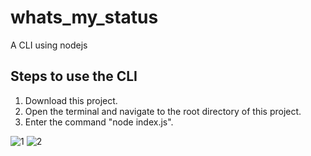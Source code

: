 # whats_my_status
A CLI using nodejs

## Steps to use the CLI
1. Download this project.
2. Open the terminal and navigate to the root directory of this project.
3. Enter the command "node index.js".


![1](https://user-images.githubusercontent.com/33070301/61107193-f1cb5980-a49c-11e9-9728-7471d3c257b1.png)
![2](https://user-images.githubusercontent.com/33070301/61107200-f55ee080-a49c-11e9-938c-9149e55a0e40.png)
